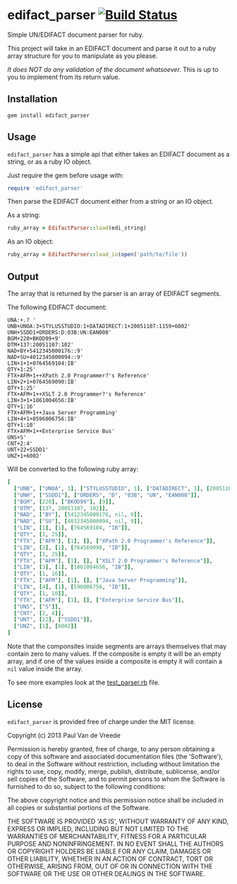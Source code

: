 # edifact_parser [![Build Status](https://travis-ci.org/pvdvreede/edifact_parser.png?branch=master)](https://travis-ci.org/pvdvreede/edifact_parser)

Simple UN/EDIFACT document parser for ruby.

This project will take in an EDIFACT document and parse it out to a ruby array structure for you to manipulate as you please.

*It does NOT do any validation of the document whatsoever.* This is up to you to implement from its return value.

## Installation

```
gem install edifact_parser
```

## Usage

`edifact_parser` has a simple api that either takes an EDIFACT document as a string, or as a ruby IO object.

Just require the gem before usage with:

```ruby
require 'edifact_parser'
```

Then parse the EDIFACT document either from a string or an IO object.

As a string:

```ruby
ruby_array = EdifactParser::load(edi_string)
```

As an IO object:

```ruby
ruby_array = EdifactParser::load_io(open('path/to/file'))
```

## Output

The array that is returned by the parser is an array of EDIFACT segments.

The following EDIFACT document:

```
UNA:+.? '
UNB+UNOA:3+STYLUSSTUDIO:1+DATADIRECT:1+20051107:1159+6002'
UNH+SSDD1+ORDERS:D:03B:UN:EAN008'
BGM+220+BKOD99+9'
DTM+137:20051107:102'
NAD+BY+5412345000176::9'
NAD+SU+4012345000094::9'
LIN+1+1+0764569104:IB'
QTY+1:25'
FTX+AFM+1++XPath 2.0 Programmer?'s Reference'
LIN+2+1+0764569090:IB'
QTY+1:25'
FTX+AFM+1++XSLT 2.0 Programmer?'s Reference'
LIN+3+1+1861004656:IB'
QTY+1:16'
FTX+AFM+1++Java Server Programming'
LIN+4+1+0596006756:IB'
QTY+1:10'
FTX+AFM+1++Enterprise Service Bus'
UNS+S'
CNT+2:4'
UNT+22+SSDD1'
UNZ+1+6002'
```

Will be converted to the following ruby array:

```ruby
[
  ["UNB", ["UNOA", 3], ["STYLUSSTUDIO", 1], ["DATADIRECT", 1], [20051107, 1159], [6002]],
  ["UNH", ["SSDD1"], ["ORDERS", "D", "03B", "UN", "EAN008"]],
  ["BGM", [220], ["BKOD99"], [9]],
  ["DTM", [137, 20051107, 102]],
  ["NAD", ["BY"], [5412345000176, nil, 9]],
  ["NAD", ["SU"], [4012345000094, nil, 9]],
  ["LIN", [1], [1], [764569104, "IB"]],
  ["QTY", [1, 25]],
  ["FTX", ["AFM"], [1], [], ["XPath 2.0 Programmer's Reference"]],
  ["LIN", [2], [1], [764569090, "IB"]],
  ["QTY", [1, 25]],
  ["FTX", ["AFM"], [1], [], ["XSLT 2.0 Programmer's Reference"]],
  ["LIN", [3], [1], [1861004656, "IB"]],
  ["QTY", [1, 16]],
  ["FTX", ["AFM"], [1], [], ["Java Server Programming"]],
  ["LIN", [4], [1], [596006756, "IB"]],
  ["QTY", [1, 10]],
  ["FTX", ["AFM"], [1], [], ["Enterprise Service Bus"]],
  ["UNS", ["S"]],
  ["CNT", [2, 4]],
  ["UNT", [22], ["SSDD1"]],
  ["UNZ", [1], [6002]]
]
```

Note that the componsites inside segments are arrays themselves that may contain zero to many values. If the composite is empty it will be an empty array, and if one of the values inside a composite is empty it will contain a `nil` value inside the array.

To see more examples look at the [test_parser.rb](https://github.com/pvdvreede/edifact_parser/blob/master/test/test_parser.rb) file.

## License

`edifact_parser` is provided free of charge under the MIT license.

Copyright (c) 2013 Paul Van de Vreede

Permission is hereby granted, free of charge, to any person obtaining a copy
of this software and associated documentation files (the 'Software'), to deal
in the Software without restriction, including without limitation the rights
to use, copy, modify, merge, publish, distribute, sublicense, and/or sell
copies of the Software, and to permit persons to whom the Software is
furnished to do so, subject to the following conditions:

The above copyright notice and this permission notice shall be included in all
copies or substantial portions of the Software.

THE SOFTWARE IS PROVIDED 'AS IS', WITHOUT WARRANTY OF ANY KIND, EXPRESS OR
IMPLIED, INCLUDING BUT NOT LIMITED TO THE WARRANTIES OF MERCHANTABILITY,
FITNESS FOR A PARTICULAR PURPOSE AND NONINFRINGEMENT. IN NO EVENT SHALL THE
AUTHORS OR COPYRIGHT HOLDERS BE LIABLE FOR ANY CLAIM, DAMAGES OR OTHER
LIABILITY, WHETHER IN AN ACTION OF CONTRACT, TORT OR OTHERWISE, ARISING FROM,
OUT OF OR IN CONNECTION WITH THE SOFTWARE OR THE USE OR OTHER DEALINGS IN THE
SOFTWARE.